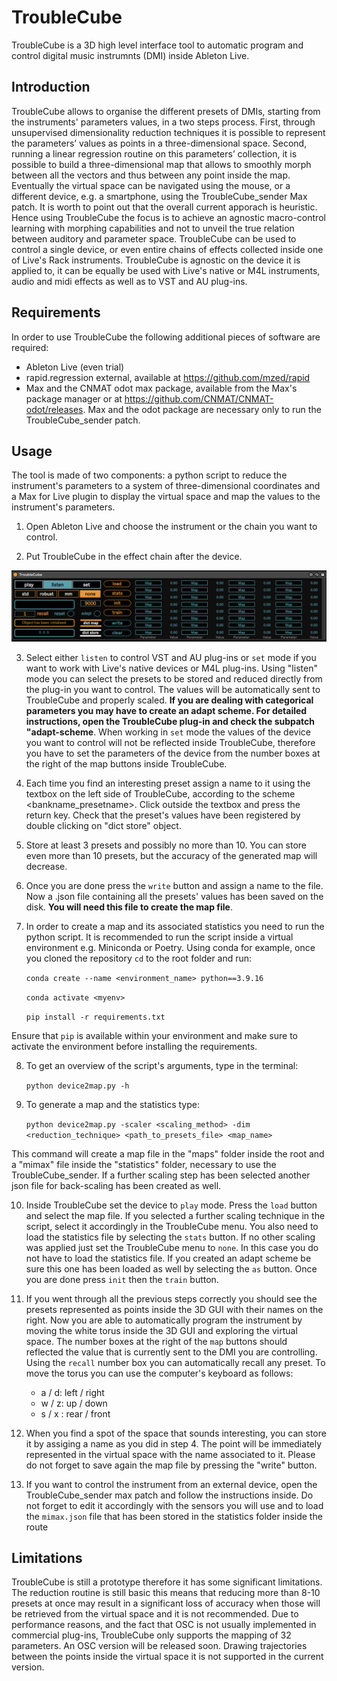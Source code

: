 
# TroubleCube

TroubleCube is a 3D high level interface tool to automatic program and control digital music instrumnts (DMI) inside Ableton Live.


## Introduction

TroubleCube allows to organise the different presets of DMIs, starting from the instruments' parameters values, in a two steps process. First, through unsupervised dimensionality reduction techniques it is possible to represent the parameters’ values as points in a three-dimensional space. Second, running a linear regression routine on this parameters’ collection, it is possible to build a three-dimensional map that allows to smoothly morph between all the vectors and thus between any point inside the map. Eventually the virtual space can be navigated using the mouse, or a different device, e.g. a smartphone, using the TroubleCube_sender Max patch.
It is worth to point out that the overall current apporach is heuristic. Hence using TroubleCube the focus is to achieve an agnostic macro-control learning with morphing capabilities and not to unveil the true relation between auditory and parameter space. TroubleCube can be used to control a single device, or even entire chains of effects collected inside one of Live's Rack instruments. 
TroubleCube is agnostic on the device it is applied to, it can be equally be used with Live's native or M4L instruments, audio and midi effects as well as to VST and AU plug-ins.


## Requirements

In order to use TroubleCube the following additional pieces of software are required:

- Ableton Live (even trial)
- rapid.regression external, available at https://github.com/mzed/rapid
- Max and the CNMAT odot max package, available from the Max's package manager or at https://github.com/CNMAT/CNMAT-odot/releases. 
Max and the odot package are necessary only to run the TroubleCube_sender patch.


## Usage

The tool is made of two components: a python script to reduce the instrument's parameters to a system of three-dimensional coordinates and a Max for Live plugin to display the virtual space and map the values to the instrument's parameters.

1. Open Ableton Live and choose the instrument or the chain you want to control.

2. Put TroubleCube in the effect chain after the device.

<img src = "images/tc_img.png" alt="Alt text" title="TroubleCube M4L plug-in">

3. Select either `listen` to control VST and AU plug-ins or `set` mode if you want to work with Live's native devices or M4L plug-ins. Using "listen" mode you can select the presets to be stored and reduced directly from the plug-in you want to control. The values will be automatically sent to TroubleCube and properly scaled. **If you are dealing with categorical parameters you may have to create an adapt scheme. For detailed instructions, open the TroubleCube plug-in and check the subpatch "adapt-scheme**. 
When working in `set` mode the values of the device you want to control will not be reflected inside TroubleCube, therefore you have to set the parameters of the device from the number boxes at the right of the map buttons inside TroubleCube.

4. Each time you find an interesting preset assign a name to it using the textbox on the left side of TroubleCube, according to the scheme <bankname_presetname>. Click outside the textbox and press the return key. Check that the preset's values have been registered by double clicking on "dict store" object.

5. Store at least 3 presets and possibly no more than 10. You can store even more than 10 presets, but the accuracy of the generated map will decrease.

6. Once you are done press the `write` button and assign a name to the file. Now a .json file containing all the presets' values has been saved on the disk. **You will need this file to create the map file**.

7. In order to create a map and its associated statistics you need to run the python script. It is recommended to run the script inside a virtual environment e.g. Miniconda or Poetry. 
Using conda for example, once you cloned the repository `cd` to the root folder and run:

    `conda create --name <environment_name> python==3.9.16`

    `conda activate <myenv>`

    `pip install -r requirements.txt`

Ensure that `pip` is available within your environment and make sure to activate the environment before installing the requirements.

8. To get an overview of the script's arguments, type in the terminal:

    `python device2map.py -h`

9. To generate a map and the statistics type:

    `python device2map.py -scaler <scaling_method> -dim <reduction_technique> <path_to_presets_file> <map_name>`

This command will create a map file in the "maps" folder inside the root and a "mimax" file inside the "statistics" folder, necessary to use the TroubleCube_sender. If a further scaling step has been selected another json file for back-scaling has been created as well.

10. Inside TroubleCube set the device to `play` mode. Press the `load` button and select the map file. If you selected a further scaling technique in the script, select it accordingly in the TroubleCube menu. You also need to load the statistics file by selecting the `stats` button. If no other scaling was applied just set the TroubleCube menu to `none`. In this case you do not have to load the statistics file. If you created an adapt scheme be sure this one has been loaded as well by selecting the `as` button. Once you are done press `init` then the `train` button.

11. If you went through all the previous steps correctly you should see the presets represented as points inside the 3D GUI with their names on the right. Now you are able to automatically program the instrument by moving the white torus inside the 3D GUI and exploring the virtual space. The number boxes at the right of the `map` buttons should reflected the value that is currently sent to the DMI you are controlling. Using the `recall` number box you can automatically recall any preset.
To move the torus you can use the computer's keyboard as follows:

    - a / d: left / right
    - w / z: up / down
    - s / x : rear / front

12. When you find a spot of the space that sounds interesting, you can store it by assiging a name as you did in step 4. The point will be immediately represented in the virtual space with the name associated to it. Please do not forget to save again the map file by pressing the "write" button. 

13. If you want to control the instrument from an external device, open the TroubleCube_sender max patch and follow the instructions inside. Do not forget to edit it accordingly with the sensors you will use and to load the `mimax.json` file that has been stored in the statistics folder inside the route


## Limitations

TroubleCube is still a prototype therefore it has some significant limitations.
The reduction routine is still basic this means that reducing more than 8-10 presets at once may result in a significant loss of accuracy when those will be retrieved from the virtual space and it is not recommended.
Due to performance reasons, and the fact that OSC is not usually implemented in commercial plug-ins, TroubleCube only supports the mapping of 32 parameters. An OSC version will be released soon. Drawing trajectories between the points inside the virtual space it is not supported in the current version.

